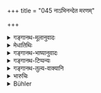 +++
title = "045 नाऽभिनन्देत मरणम्"

+++

<details><summary>गङ्गानथ-मूलानुवादः</summary>

He shall not rejoice at death; nor shall he rejoice at life; he shall await his time, just as the servant awaits the fulfilment of his contract—(45).
</details>

<details><summary>मेधातिथिः</summary>

अनेनाक्लेशिताभिहिता । **न मरणं** कामयेत । **ना**पि ज्ञानातिशयलाभार्थी **जीवितम्** । **कालम् एव प्रतीक्षेत** । "यद् यदा भविष्यति तत् तदैवास्तु" इति चिन्तयेत् । **यथा भृतको निर्वेशम्** । भृतिं गृहीत्वा कालं परिपालयति, अहर् एतस्य मया कर्तव्यम् इति, नान्तरा विच्छेदे मूल्यलाभः, एवं संसारक्षयाच् छरीरपाते मोक्षो भवत्य् एतेन विधिना, न स्वेच्छावृत्तेन ॥ ६.४५ ॥
</details>

<details><summary>गङ्गानथ-भाष्यानुवादः</summary>

This denotes freedom from troubles.

He shall not seek death; nor shall he seek life, for the purpose of acquiring more knowledge.

‘*He shall await his time*’.—He shall cultivate the habit of thinking ‘let anything happen at any time it may’.

‘*Just as the servant waits for the fulfilness of his contract*’—‘This work I have got to do for him during the day,—if I stop in the middle, I shall not obtain full wages’.

Worldliness having thus ceased, when the man’s body falls off, he attains Liberation, by this process and not by doing whatever he likes.—(45)
</details>

<details><summary>गङ्गानथ-टिप्पन्यः</summary>

This verse is quoted in *Aparārka* (p. 953), which explains ‘*nirveśam*’
as ‘time limit’—in *Parāśaramādhava* (Ācāra, p. 569);—and in
*Nṛsiṃhaprasāda* (Saṃskāra, p. 70a).
</details>

<details><summary>गङ्गानथ-तुल्य-वाक्यानि</summary>

*Mahābhārata* (12.245.15).—(Same as Manu, reading ‘*nideśam*’ for
‘*nirveśam*.’)

*Viṣṇu* (96.18)—‘He must neither wish for death nor for life.’
</details>

<details><summary>भारुचिः</summary>

> **नाभिनन्देत मरणम्**

अनेन क्लेशाभिघातोद्वेगेन कार्त्स्ने

> **नाभिनन्देत जीवितम् ।**

विज्ञानाविगमसङ्गप्रीत्या,

> **कालम् एव प्रतीक्षेत निर्वेशं भृतको यथा ॥ ६.४५ ॥**
</details>

<details><summary>Bühler</summary>

045	Let him not desire to die, let him not desire to live; let him wait for (his appointed) time, as a servant (waits) for the payment of his wages.
</details>
